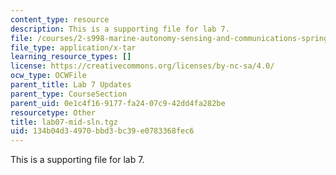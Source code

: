 ```yaml
---
content_type: resource
description: This is a supporting file for lab 7.
file: /courses/2-s998-marine-autonomy-sensing-and-communications-spring-2012/134b04d34970bbd3bc39e0783368fec6_lab07-mid-sln.tgz
file_type: application/x-tar
learning_resource_types: []
license: https://creativecommons.org/licenses/by-nc-sa/4.0/
ocw_type: OCWFile
parent_title: Lab 7 Updates
parent_type: CourseSection
parent_uid: 0e1c4f16-9177-fa24-07c9-42dd4fa282be
resourcetype: Other
title: lab07-mid-sln.tgz
uid: 134b04d3-4970-bbd3-bc39-e0783368fec6
---
```

This is a supporting file for lab 7.